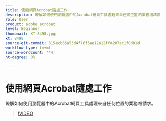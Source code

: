 ```yaml
---
title: 使用網頁Acrobat隨處工作
description: 瞭解如何使用瀏覽器中的Acrobat網頁工具處理來自任何位置的業務檔請求
role: User
product: adobe acrobat
level: Beginner
thumbnail: KT-8498.jpg
kt: 8498
source-git-commit: 315ecb65a53d4f76f5ae12a12ff4207ac1f0d01d
workflow-type: tm+mt
source-wordcount: '44'
ht-degree: 0%

---
```


# 使用網頁Acrobat隨處工作

瞭解如何使用瀏覽器中的Acrobat網頁工具處理來自任何位置的業務檔請求。

>[!VIDEO](https://video.tv.adobe.com/v/337436?hidetitle=true)
